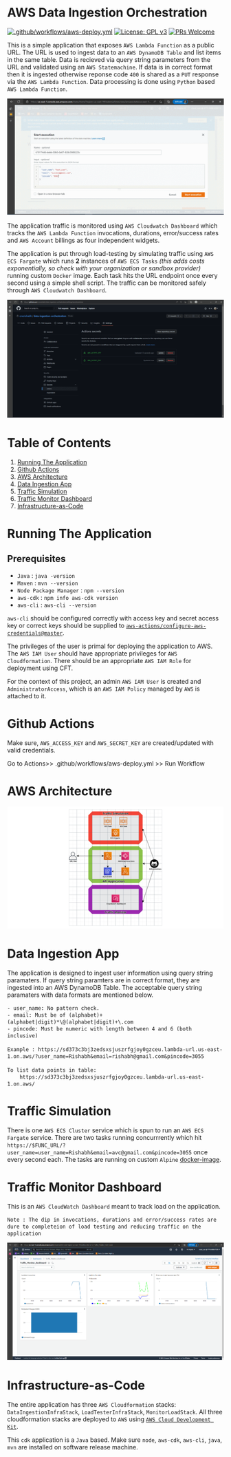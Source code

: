 # AWS Data Ingestion Orchestration

[![.github/workflows/aws-deploy.yml](https://github.com/onerishabh/data-ingestion-orchestration/actions/workflows/aws-deploy.yml/badge.svg)](https://github.com/onerishabh/data-ingestion-orchestration/actions/workflows/aws-deploy.yml) [![License: GPL v3](https://img.shields.io/badge/License-GPLv3-blue.svg)](https://www.gnu.org/licenses/gpl-3.0) [![PRs Welcome](https://img.shields.io/badge/PRs-welcome-brightgreen.svg?style=flat-square)](https://makeapullrequest.com)

This is a simple application that exposes `AWS Lambda Function` as a public URL. The URL is used to ingest data to an `AWS DynamoDB Table` and list items in the same table. Data is recieved via query string parameters from the URL and validated using an `AWS Statemachine`. If data is in correct format then it is ingested otherwise reponse code `400` is shared as a `PUT` response via the `AWS Lambda Function`. Data processing is done using `Python` based `AWS Lambda Function`.

![aws-app](./.github/images/aws_app.gif)

The application traffic is monitored using `AWS Cloudwatch Dashboard` which tracks the `AWS Lambda Function` invocations, durations, error/success rates and `AWS Account` billings as four independent widgets.

The application is put through load-testing by simulating traffic using `AWS ECS Fargate` which runs **2** instances of `AWS ECS Tasks` *(this adds costs exponentially, so check with your organization or sandbox provider)* running custom `Docker` image. Each task hits the URL endpoint once every second using a simple shell script. The traffic can be monitored safely through `AWS Cloudwatch Dashboard`. 

![ezgif com-gif-maker](./.github/images/app_demo.gif)

# Table of Contents
  1. [Running The Application](#running-the-application)
  2. [Github Actions](#github-actions)
  3. [AWS Architecture](#aws-architecture)
  4. [Data Ingestion App](#data-ingestion-app)
  5. [Traffic Simulation](#traffic-simulation)
  6. [Traffic Monitor Dashboard](#traffic-monitor-dashboard)
  7. [Infrastructure-as-Code](#infrastructure-as-code)

# Running The Application

## Prerequisites
* `Java` : `java -version`
* `Maven` : `mvn --version`
* `Node Package Manager` : `npm --version`
* `aws-cdk` : `npm info aws-cdk version`
* `aws-cli` : `aws-cli --version`

`aws-cli` should be configured correctly with access key and secret access key or correct keys should be supplied to [`aws-actions/configure-aws-credentials@master`](.github/workflows/aws-deploy.yml). 

The privileges of the user is primal for deploying the application to AWS. The `AWS IAM User` should have appropriate privileges for `AWS Cloudformation`. There should be an appropriate `AWS IAM Role` for deployment using CFT. 

For the context of this project, an admin `AWS IAM User` is created and `AdministratorAccess`, which is an `AWS IAM Policy` managed by `AWS` is attached to it. 

# Github Actions
Make sure, `AWS_ACCESS_KEY` and `AWS_SECRET_KEY` are created/updated with valid credentials.

Go to Actions>> .github/workflows/aws-deploy.yml >> Run Workflow

# AWS Architecture

![AWS Architecture](./.github/images/AWS_architecture.png)

# Data Ingestion App

The application is designed to ingest user information using query string paramaters. If query string paramters are in correct format, they are ingested into an AWS DynamoDB Table. The acceptable query string paramaters with data formats are mentioned below. 
```
- user_name: No pattern check. 
- email: Must be of (alphabet)+(alphabet|digit)*\@(alphabet|digit)+\.com
- pincode: Must be numeric with length between 4 and 6 (both inclusive)

Example : https://sd373c3bj3zedsxsjuszrfgjoy0gzceu.lambda-url.us-east-1.on.aws/?user_name=Rishabh&email=rishabh@gmail.com&pincode=3055

To list data points in table:
    https://sd373c3bj3zedsxsjuszrfgjoy0gzceu.lambda-url.us-east-1.on.aws/
```

# Traffic Simulation
There is one `AWS ECS Cluster` service which is spun to run an `AWS ECS Fargate` service. There are two tasks running concurrrently which hit `https://$FUNC_URL/?user_name=user_name=Rishabh&email=avc@gmail.com&pincode=3055` once every second each. The tasks are running on custom `Alpine` [docker-image](./load_testing/Dockerfile). 

# Traffic Monitor Dashboard
This is an `AWS CloudWatch Dashboard` meant to track load on the application. 
```
Note : The dip in invocations, durations and error/success rates are dure to completeion of load testing and reducing traffic on the application
```

![](./.github/images/trafficDashboard.PNG)

# Infrastructure-as-Code
The entire application has three `AWS Cloudformation` stacks: `DataIngestionInfraStack`, `LoadTesterInfraStack`, `MonitorLoadStack`. All three cloudformation stacks are deployed to `AWS` using [`AWS Cloud Development Kit`](https://aws.amazon.com/cdk/). 

This `cdk` application is a `Java` based. Make sure `node`, `aws-cdk`, `aws-cli`, `java`, `mvn` are installed on software release machine. 
  
